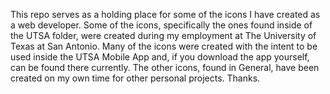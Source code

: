 This repo serves as a holding place for some of the icons I have created as a web developer. Some of the icons, specifically the ones found inside of the UTSA folder, were created during my employment at The University of Texas at San Antonio. Many of the icons were created with the intent to be used inside the UTSA Mobile App and, if you download the app yourself, can be found there currently. The other icons, found in General, have been created on my own time for other personal projects. Thanks.